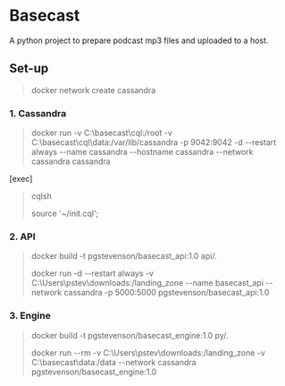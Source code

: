 Basecast
================

A python project to prepare podcast mp3 files and uploaded to a host.

## Set-up

> docker network create cassandra
> 

### 1. Cassandra

> docker run -v C:\basecast\cql:/root -v C:\basecast\cql\data:/var/lib/cassandra -p 9042:9042 -d --restart always --name cassandra --hostname cassandra --network cassandra cassandra
> 

[exec]
> cqlsh
> 
> source  '~/init.cql';
> 

### 2. API

> docker build -t pgstevenson/basecast_api:1.0 api/.
> 
> docker run -d --restart always -v C:\Users\pstev\downloads:/landing_zone --name basecast_api --network cassandra -p 5000:5000 pgstevenson/basecast_api:1.0
> 

### 3. Engine

> docker build -t pgstevenson/basecast_engine:1.0 py/.
> 
> docker run --rm -v C:\Users\pstev\downloads:/landing_zone -v C:\basecast\data:/data --network cassandra pgstevenson/basecast_engine:1.0
> 
